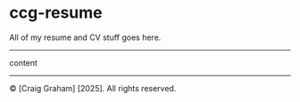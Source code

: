 # ccg-resume
All of my resume and CV stuff goes here.

---

content

---
© [Craig Graham] [2025]. All rights reserved.
